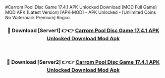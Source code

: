 #Carrom Pool Disc Game 17.4.1 APK Unlocked Download [MOD Full Game] MOD APK (Latest Version) [APK-MOD] - APK Unlocked - [Unlimited Coins No Watermark Premium] 6ngco



<div align="center">

<h3>🔴 Download [Server1] 👉👉 <a href="https://momento.my/?title=Carrom_Pool_Disc_Game_17.4.1_APK_Unlocked_Download">Carrom Pool Disc Game 17.4.1 APK Unlocked Download Mod Apk</a></h3><br>

<h3>🔴 Download [Server2] 👉👉 <a href="https://momento.my/?title=Carrom_Pool_Disc_Game_17.4.1_APK_Unlocked_Download">Carrom Pool Disc Game 17.4.1 APK Unlocked Download Mod Apk</a></h3>
</div>
